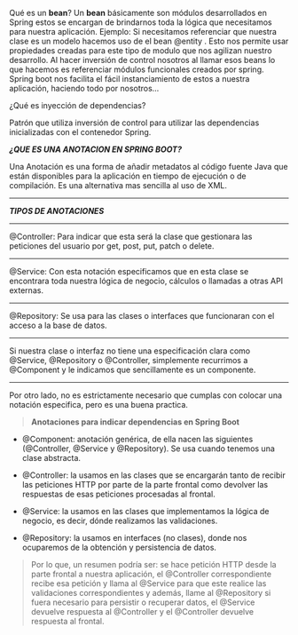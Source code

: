 Qué es un **bean**? Un **bean** básicamente son módulos desarrollados en Spring estos se encargan de brindarnos toda la lógica que necesitamos para nuestra aplicación. Ejemplo: Si necesitamos referenciar que nuestra clase es un modelo hacemos uso de el bean @entity . Esto nos permite usar propiedades creadas para este tipo de modulo que nos agilizan nuestro desarrollo. Al hacer inversión de control nosotros al llamar esos beans lo que hacemos es referenciar módulos funcionales creados por spring. Spring boot nos facilita el fácil instanciamiento de estos a nuestra aplicación, haciendo todo por nosotros…

¿Qué es inyección de dependencias?

Patrón que utiliza inversión de control para utilizar las dependencias inicializadas con el contenedor Spring.

_**¿QUE ES UNA ANOTACION EN SPRING BOOT?**_

Una Anotación es una forma de añadir metadatos al código fuente Java que están disponibles para la aplicación en tiempo de ejecución o de compilación. Es una alternativa mas sencilla al uso de XML.

---

**_TIPOS DE ANOTACIONES_**

---

@Controller: Para indicar que esta será la clase que gestionara las peticiones del usuario por get, post, put, patch o delete.

---

@Service: Con esta notación especificamos que en esta clase se encontrara toda nuestra lógica de negocio, cálculos o llamadas a otras API externas.

---

@Repository: Se usa para las clases o interfaces que funcionaran con el acceso a la base de datos.

---

Si nuestra clase o interfaz no tiene una especificación clara como @Service, @Repository o @Controller, simplemente recurrimos a @Component y le indicamos que sencillamente es un componente.

---

Por otro lado, no es estrictamente necesario que cumplas con colocar una notación especifica, pero es una buena practica.

> **Anotaciones para indicar dependencias en Spring Boot**

-   @Component: anotación genérica, de ella nacen las siguientes (@Controller, @Service y @Repository). Se usa cuando tenemos una clase abstracta.
    
-   @Controller: la usamos en las clases que se encargarán tanto de recibir las peticiones HTTP por parte de la parte frontal como devolver las respuestas de esas peticiones procesadas al frontal.
    
-   @Service: la usamos en las clases que implementamos la lógica de negocio, es decir, dónde realizamos las validaciones.
    
-   @Repository: la usamos en interfaces (no clases), donde nos ocuparemos de la obtención y persistencia de datos.
    

> Por lo que, un resumen podría ser: se hace petición HTTP desde la parte frontal a nuestra aplicación, el @Controller correspondiente recibe esa petición y llama al @Service para que este realice las validaciones correspondientes y además, llame al @Repository si fuera necesario para persistir o recuperar datos, el @Service devuelve respuesta al @Controller y el @Controller devuelve respuesta al frontal.